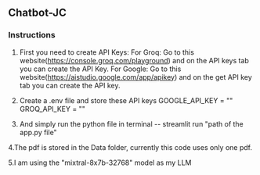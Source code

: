 ## Chatbot-JC

### Instructions

1. First you need to create API Keys:
For Groq: Go to this website(https://console.groq.com/playground) and on the API keys tab you can create the API Key.
For Google: Go to this website(https://aistudio.google.com/app/apikey) and on the get API key tab you can create the API key.

2. Create a .env file and store these API keys
GOOGLE_API_KEY = ""
GROQ_API_KEY = ""

3. And simply run the python file in terminal -- streamlit run "path of the app.py file"

4.The pdf is stored in the Data folder, currently this code uses only one pdf.

5.I am using the "mixtral-8x7b-32768" model as my LLM


